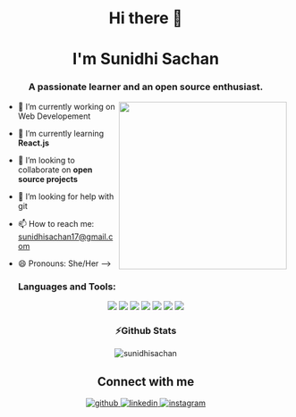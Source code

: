 
<h1 align="center"> Hi there 👋  </h1>
<h1 align="center">I'm Sunidhi Sachan
<h3 align="center">A passionate learner and an open source enthusiast. </h3>

   <img align="right" src="https://media.giphy.com/media/L1R1tvI9svkIWwpVYr/giphy.gif" width="300" height="300" />
  
  
  
- 🔭 I’m currently working on Web Developement
- 🌱 I’m currently learning **React.js**
- 👯 I’m looking to collaborate on **open source projects**
- 🤔 I’m looking for help with git
- 📫 How to reach me: <sunidhisachan17@gmail.com>
- 😄 Pronouns: She/Her
-->
 
  ### Languages and Tools:

  
  
<p align="center"> <img src="https://img.shields.io/badge/HTML-239120?style=for-the-badge&logo=html5&logoColor=white"/> <img src="https://img.shields.io/badge/CSS-239120?&style=for-the-badge&logo=css3&logoColor=black"/> <img src="https://img.shields.io/badge/JavaScript-F7DF1E?style=for-the-badge&logo=javascript&logoColor=black"/> <img src="https://img.shields.io/badge/GIT-239120?style=for-the-badge&logo=git&logoColor=black"/> <img src="https://img.shields.io/badge/C-00599C?style=for-the-badge&logo=c&logoColor=white"/> <img src="https://img.shields.io/badge/C%2B%2B-00599C?style=for-the-badge&logo=c%2B%2B&logoColor=white"/> <img src="https://img.shields.io/badge/Bootstrap-563D7C?style=for-the-badge&logo=bootstrap&logoColor=white"/>
</p>

  <p align="center">
  
</p>
 
  <h3 align="center">⚡Github Stats</h3>
<p align="center">
  <img align="center" src="https://github-readme-stats.vercel.app/api?username=sunidhisachan&show_icons=true&hide=stars,issues&count_private=true&theme=radical" alt="sunidhisachan" />
</p>

  
<h2 align="center">Connect with me</h2>
<div align="center">  
  <a href="https://github.com/sunidhisachan" target="_blank">
    <img src=https://img.shields.io/badge/github-%2324292e.svg?&style=for-the-badge&logo=github&logoColor=white alt=github style="margin-bottom: 5px;" />
  </a>
 
  <a href="https://www.linkedin.com/in/sunidhi-sachan-4b5033211/" target="_blank">
    <img src=https://img.shields.io/badge/linkedin-%231E77B5.svg?&style=for-the-badge&logo=linkedin&logoColor=white alt=linkedin style="margin-bottom: 5px;" />
  </a>

  <a href="https://instagram.com/sunidhisachan17?utm_medium=copy_link" target="_blank">
    <img src=https://img.shields.io/badge/instagram-%23000000.svg?&style=for-the-badge&logo=instagram&logoColor=white alt=instagram style="margin-bottom: 5px;" />
  </a>
</div>  
